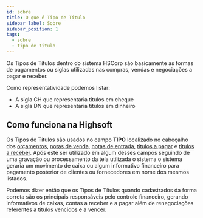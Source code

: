 ```yaml
---
id: sobre
title: O que é Tipo de Título
sidebar_label: Sobre
sidebar_position: 1
tags:
  - sobre
  - tipo de titulo
---
```


Os Tipos de Títulos dentro do sistema HSCorp são basicamente as formas de pagamentos ou siglas utilizadas nas compras, vendas e negociações a pagar e receber.

Como representatividade podemos listar:

- A sigla CH que representaria títulos em cheque
- A sigla DN que representaria títulos em dinheiro

## Como funciona na Highsoft

Os Tipos de Títulos são usados no campo **TIPO** localizado no cabeçalho dos [orçamentos](/docs/category/orçamentos), [notas de venda](/docs/category/nota-fiscal-de-venda), [notas de entrada](/docs/category/nota-fiscal-de-entrada), [títulos a pagar](/docs/category/títulos-a-pagar) e [títulos a receber](/docs/category/títulos-a-receber). Após este ser utilizado em algum desses campos seguindo de uma gravação ou processamento da tela utilizada o sistema o sistema geraria um movimento de caixa ou algum informativo financeiro para pagamento posterior de clientes ou fornecedores em nome dos mesmos listados.

Podemos dizer então que os Tipos de Títulos quando cadastrados da forma correta são os principais responsáveis pelo controle financeiro, gerando informativos de caixas, contas a receber e a pagar além de renegociações referentes a títulos vencidos e a vencer.

